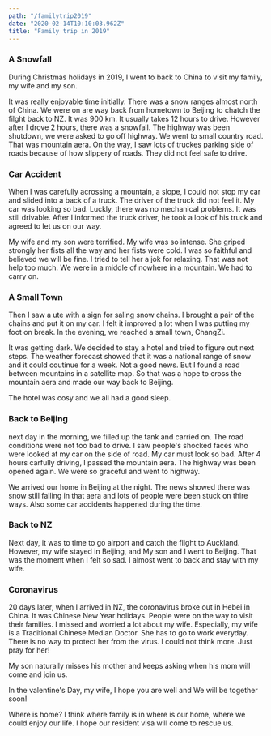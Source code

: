 ```yaml
---
path: "/familytrip2019"
date: "2020-02-14T10:10:03.962Z"
title: "Family trip in 2019"
---
```

### A Snowfall

During Christmas holidays in 2019, I went to back to China to visit my family, my wife and my son.

It was really enjoyable time initially. There was a snow ranges almost north of China. We were on are way back from hometown to Beijing to chatch the filght back to NZ. It was 900 km. It usually takes 12 hours to drive. However after I drove 2 hours, there was a snowfall. The highway was been shutdown, we were asked to go off highway. We went to small country road. That was mountain aera. On the way, I saw lots of truckes parking side of roads because of how slippery of roads. They did not feel safe to drive.

### Car Accident

When I was carefully acrossing a mountain, a slope, I could not stop my car and slided into a back of a truck. The driver of the truck did not feel it. My car was looking so bad. Luckly, there was no mechanical problems. It was still drivable. After I informed the truck driver, he took a look of his truck and agreed to let us on our way.

My wife and my son were terrified. My wife was so intense. She griped strongly her fists all the way and her fists were cold. I was so faithful and believed we will be fine. I tried to tell her a jok for relaxing. That was not help too much. We were in a middle of nowhere in a mountain. We had to carry on.

### A Small Town 

Then I saw a ute with a sign for saling snow chains. I brought a pair of the chains and put it on my car. I felt it improved a lot when I was putting my foot on break. In the evening, we reached a small town, ChangZi. 

It was getting dark. We decided to stay a hotel and tried to figure out next steps. The weather forecast showed that it was a national range of snow and it could coutinue for a week. Not a good news. But I found a road between mountains in a satellite map. So that was a hope to cross the mountain aera and made our way back to Beijing. 

The hotel was cosy and we all had a good sleep. 

### Back to Beijing

next day in the morning, we filled up the tank and carried on. The road conditions were not too bad to drive. I saw people's shocked faces who were looked at my car on the side of road. My car must look so bad. After 4 hours carfully driving, I passed the mountain aera. The highway was been opened again. We were so graceful and went to highway.

We arrived our home in Beijing at the night. The news showed there was snow still falling in that aera and lots of people were been stuck on thire ways. Also some car accidents happened during the time.

### Back to NZ

Next day, it was to time to go airport and catch the flight to Auckland. However, my wife stayed in Beijing, and My son and I went to Beijing. That was the moment when I felt so sad. I almost went to back and stay with my wife.

### Coronavirus

20 days later, when I arrived in NZ, the coronavirus broke out in Hebei in China. It was Chinese New Year holidays. People were on the way to visit their families. I missed and worried a lot about my wife. Especially, my wife is a Traditional Chinese Median Doctor. She has to go to work everyday. There is no way to protect her from the virus. I could not think more. Just pray for her! 

My son naturally misses his mother and keeps asking when his mom will come and join us.

In the valentine's Day, my wife, I hope you are well and We will be together soon!

Where is home? I think where family is in where is our home, where we could enjoy our life. I hope our resident visa will come to rescue us.


